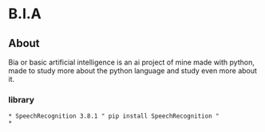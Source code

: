 # B.I.A

## About

Bia or basic artificial intelligence is an ai project of mine made with python, made to study more about the python language and study even more about it.


### library

    * SpeechRecognition 3.8.1 " pip install SpeechRecognition "
    * 
    